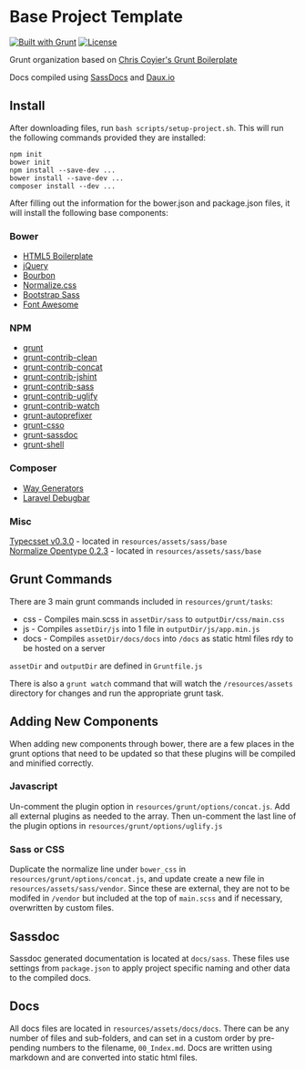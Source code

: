 # Base Project Template
[![Built with Grunt](https://cdn.gruntjs.com/builtwith.png)](http://gruntjs.com/) [![License](http://b.repl.ca/v1/license-MIT-aacc22.png)]()

Grunt organization based on [Chris Coyier's Grunt Boilerplate](https://github.com/chriscoyier/My-Grunt-Boilerplate)

Docs compiled using [SassDocs](https://github.com/SassDoc/sassdoc) and [Daux.io](https://github.com/justinwalsh/daux.io)


##  Install
After downloading files, run `bash scripts/setup-project.sh`. This will run the following commands provided they are installed:

	npm init
	bower init
	npm install --save-dev ...
	bower install --save-dev ...
	composer install --dev ...

After filling out the information for the bower.json and package.json files, it will install the following base components:


###  Bower
* [HTML5 Boilerplate](https://github.com/h5bp/html5-boilerplate)
* [jQuery](https://github.com/jquery/jquery)
* [Bourbon](https://github.com/thoughtbot/bourbon)
* [Normalize.css](https://github.com/necolas/normalize.css)
* [Bootstrap Sass](https://github.com/twbs/bootstrap-sass)
* [Font Awesome](https://github.com/FortAwesome/Font-Awesome)

###  NPM
* [grunt](https://github.com/gruntjs/grunt)
* [grunt-contrib-clean](https://github.com/gruntjs/grunt-contrib-clean)
* [grunt-contrib-concat](https://github.com/gruntjs/grunt-contrib-concat)
* [grunt-contrib-jshint](https://github.com/gruntjs/grunt-contrib-jshint)
* [grunt-contrib-sass](https://github.com/gruntjs/grunt-contrib-sass)
* [grunt-contrib-uglify](https://github.com/gruntjs/grunt-contrib-uglify)
* [grunt-contrib-watch](https://github.com/gruntjs/grunt-contrib-watch)
* [grunt-autoprefixer](https://github.com/nDmitry/grunt-autoprefixer)
* [grunt-csso](https://github.com/t32k/grunt-csso)
* [grunt-sassdoc](https://github.com/SassDoc/grunt-sassdoc)
* [grunt-shell](https://github.com/sindresorhus/grunt-shell)


### Composer
* [Way Generators](https://github.com/jeffreyway/laravel-4-generators)
* [Laravel Debugbar](https://github.com/barryvdh/laravel-debugbar)


###  Misc
[Typecsset v0.3.0](https://github.com/csswizardry/typecsset) - located in `resources/assets/sass/base`<br>
[Normalize Opentype 0.2.3](https://github.com/kennethormandy/normalize-opentype.css) - located in `resources/assets/sass/base`<br>



##  Grunt Commands

There are 3 main grunt commands included in `resources/grunt/tasks`:

* css  - Compiles main.scss in `assetDir/sass` to `outputDir/css/main.css`
* js   - Compiles `assetDir/js` into 1 file in `outputDir/js/app.min.js`
* docs - Compiles `assetDir/docs/docs` into `/docs` as static html files rdy to be hosted on a server

`assetDir` and `outputDir` are defined in `Gruntfile.js`

There is also a `grunt watch` command that will watch the `/resources/assets` directory for changes and run the appropriate grunt task.


## Adding New Components

When adding new components through bower, there are a few places in the grunt options that need to be updated so that these plugins will be compiled and minified correctly.  

### Javascript

Un-comment the plugin option in `resources/grunt/options/concat.js`.  Add all external plugins as needed to the array.  Then un-comment the last line of the plugin options in `resources/grunt/options/uglify.js`


### Sass or CSS
Duplicate the normalize line under `bower_css` in `resources/grunt/options/concat.js`, and update create a new file in `resources/assets/sass/vendor`.  Since these are external, they are not to be modifed in `/vendor` but included at the top of `main.scss` and if necessary, overwritten by custom files.



## Sassdoc
Sassdoc generated documentation is located at `docs/sass`.  These files use settings from `package.json` to apply project specific naming and other data to the compiled docs.


##  Docs
All docs files are located in `resources/assets/docs/docs`.  There can be any number of files and sub-folders, and can set in a custom order by pre-pending numbers to the filename, `00_Index.md`.  Docs are written using markdown and are converted into static html files.
